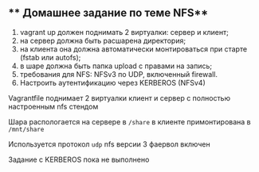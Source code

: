 ## ** Домашнее задание по теме NFS**

1. vagrant up должен поднимать 2 виртуалки: сервер и клиент;
1. на сервер должна быть расшарена директория;
1. на клиента она должна автоматически монтироваться при старте (fstab или autofs);
1. в шаре должна быть папка upload с правами на запись;
1. требования для NFS: NFSv3 по UDP, включенный firewall.
1. Настроить аутентификацию через KERBEROS (NFSv4)

Vagrantfile поднимает 2 виртуалки клиент и сервер с полностью настроенным nfs стендом

Шара распологается на сервере в `/share` в клиенте примонтирована в `/mnt/share`

Используется протокол `udp` nfs версии 3  фаервол включен

Задание с KERBEROS пока не выполнено
